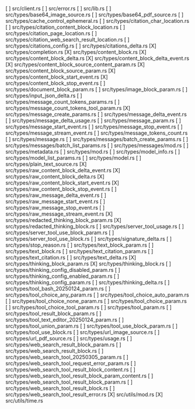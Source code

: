 [ ] src/client.rs
[ ] src/error.rs
[ ] src/lib.rs
[ ] src/types/base64_image_source.rs
[ ] src/types/base64_pdf_source.rs
[ ] src/types/cache_control_ephemeral.rs
[ ] src/types/citation_char_location.rs
[ ] src/types/citation_content_block_location.rs
[ ] src/types/citation_page_location.rs
[ ] src/types/citation_web_search_result_location.rs
[ ] src/types/citations_config.rs
[ ] src/types/citations_delta.rs
[X] src/types/completion.rs
[X] src/types/content_block.rs
[X] src/types/content_block_delta.rs
[X] src/types/content_block_delta_event.rs
[X] src/types/content_block_source_content_param.rs
[X] src/types/content_block_source_param.rs
[X] src/types/content_block_start_event.rs
[X] src/types/content_block_stop_event.rs
[ ] src/types/document_block_param.rs
[ ] src/types/image_block_param.rs
[ ] src/types/input_json_delta.rs
[ ] src/types/message_count_tokens_params.rs
[ ] src/types/message_count_tokens_tool_param.rs
[X] src/types/message_create_params.rs
[ ] src/types/message_delta_event.rs
[ ] src/types/message_delta_usage.rs
[ ] src/types/message_param.rs
[ ] src/types/message_start_event.rs
[ ] src/types/message_stop_event.rs
[ ] src/types/message_stream_event.rs
[ ] src/types/message_tokens_count.rs
[ ] src/types/message.rs
[ ] src/types/messages/batch_create_params.rs
[ ] src/types/messages/batch_list_params.rs
[ ] src/types/messages/mod.rs
[ ] src/types/metadata.rs
[ ] src/types/mod.rs
[ ] src/types/model_info.rs
[ ] src/types/model_list_params.rs
[ ] src/types/model.rs
[ ] src/types/plain_text_source.rs
[X] src/types/raw_content_block_delta_event.rs
[X] src/types/raw_content_block_delta.rs
[X] src/types/raw_content_block_start_event.rs
[X] src/types/raw_content_block_stop_event.rs
[ ] src/types/raw_message_delta_event.rs
[ ] src/types/raw_message_start_event.rs
[ ] src/types/raw_message_stop_event.rs
[ ] src/types/raw_message_stream_event.rs
[X] src/types/redacted_thinking_block_param.rs
[X] src/types/redacted_thinking_block.rs
[ ] src/types/server_tool_usage.rs
[ ] src/types/server_tool_use_block_param.rs
[ ] src/types/server_tool_use_block.rs
[ ] src/types/signature_delta.rs
[ ] src/types/stop_reason.rs
[ ] src/types/text_block_param.rs
[ ] src/types/text_block.rs
[ ] src/types/text_citation_param.rs
[ ] src/types/text_citation.rs
[ ] src/types/text_delta.rs
[X] src/types/thinking_block_param.rs
[X] src/types/thinking_block.rs
[ ] src/types/thinking_config_disabled_param.rs
[ ] src/types/thinking_config_enabled_param.rs
[ ] src/types/thinking_config_param.rs
[ ] src/types/thinking_delta.rs
[ ] src/types/tool_bash_20250124_param.rs
[ ] src/types/tool_choice_any_param.rs
[ ] src/types/tool_choice_auto_param.rs
[ ] src/types/tool_choice_none_param.rs
[ ] src/types/tool_choice_param.rs
[ ] src/types/tool_choice_tool_param.rs
[ ] src/types/tool_param.rs
[ ] src/types/tool_result_block_param.rs
[ ] src/types/tool_text_editor_20250124_param.rs
[ ] src/types/tool_union_param.rs
[ ] src/types/tool_use_block_param.rs
[ ] src/types/tool_use_block.rs
[ ] src/types/url_image_source.rs
[ ] src/types/url_pdf_source.rs
[ ] src/types/usage.rs
[ ] src/types/web_search_result_block_param.rs
[ ] src/types/web_search_result_block.rs
[ ] src/types/web_search_tool_20250305_param.rs
[ ] src/types/web_search_tool_request_error_param.rs
[ ] src/types/web_search_tool_result_block_content.rs
[ ] src/types/web_search_tool_result_block_param_content.rs
[ ] src/types/web_search_tool_result_block_param.rs
[ ] src/types/web_search_tool_result_block.rs
[ ] src/types/web_search_tool_result_error.rs
[X] src/utils/mod.rs
[X] src/utils/time.rs
